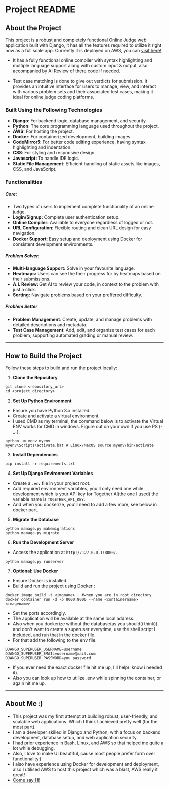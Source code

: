 # Project README

## About the Project

This project is a robust and completely functional Online Judge web application built with Django, it has all the features required to utilize it right now as  a full scale app.
Currently it is deployed on AWS, you can <a href="www.bonsaicode.software">visit here!</a>
- It has a fully functional online compiler with syntax highlighting and multiple language support along with custom input & output, also accompanied by AI Review of there code if needed.
  
 - Test case matching is done to give out verdicts for submission. It provides an intuitive interface for users to manage, view, and interact with various problem sets and their associated test cases, making it ideal for online judge coding platforms.


### Built Using the Following Technologies

- **Django**: For backend logic, database management, and security.
- **Python**: The core programming language used throughout the project.
- **AWS:** For hosting the project.
- **Docker**: For containerized development, building images.
- **CodeMirror5**: For better code editing experience, having syntax highlighting and indentation.
- **CSS**: For styling and responsive design.
- **Javascript:** To handle IDE logic.
- **Static File Management**: Efficient handling of static assets like images, CSS, and JavaScript.

### Functionalities
##### Core:
- Two types of users to implement complete functionality of an online judge.
- **Login/Signup:** Complete user authentication setup.
- **Online Compiler:** Available to everyone regardless of logged or not.
- **URL Configuration**: Flexible routing and clean URL design for easy navigation.
- **Docker Support**: Easy setup and deployment using Docker for consistent development environments.

##### Problem Solver:
- **Multi-language Support:** Solve in your favourite language.
- **Heatmaps:** Users can see the their progress for by heatmaps based on their submissions.
- **A.I. Review:** Get AI to review your code, in context to the problem with just a click.
- **Sorting:** Navigate problems based on your preffered difficulty.
##### Problem Setter
-  **Problem Management**: Create, update, and manage problems with detailed descriptions and metadata.
- **Test Case Management**: Add, edit, and organize test cases for each problem, supporting automated grading or manual review.


---

## How to Build the Project

Follow these steps to build and run the project locally:

1. **Clone the Repository**

```
git clone <repository_url>
cd <project_directory>
```

2. **Set Up Python Environment**

- Ensure you have Python 3.x installed.
- Create and activate a virtual environment.
- I used CMD as my terminal, the command below is to activate the Virtual ENV works for CMD in windows. Figure out on your own if you use PS (-_-).

```
python -m venv myenv
myenv\Scripts\activate.bat # Linux/MacOS source myenv/bin/activate  
```

3. **Install Dependencies**
```
pip install -r requirements.txt
````

4. **Set Up Django Environment Variables**

- Create a `.env` file in your project root.
- Add required environment variables, you'll only need one while development which is your API key for Together AI(the one I used) the variable name is `TOGETHER_API_KEY`.
- And when you dockerize, you'll need to add a few more, see below in docker part.

5. **Migrate the Database**

```
python manage.py makemigrations
python manage.py migrate
````


6. **Run the Development Server**
- Access the application at `http://127.0.0.1:8000/`.
```
python manage.py runserver
````

7. **Optional: Use Docker**

- Ensure Docker is  installed.
- Build and run the project using Docker :

```
docker image build -t <imgname> . #when you are in root directory
docker container run -d -p 8000:8000 --name <containername> <imagename>
```
- Set the ports accordingly.
- The application will be available at the same local address.
- Also when you dockerize without the database(as you should(i think)), and don't want to create a superuser everytime, use the shell script I included, and run that in the docker file.
- For that add the following to the env file.
```
DJANGO_SUPERUSER_USERNAME=username
DJANGO_SUPERUSER_EMAIL=username@mail.com
DJANGO_SUPERUSER_PASSWORD=you password
````
- If you ever need the exact docker file hit me up, I'll help(i know i needed it).
- Also you can look up how to utilize .env while spinning the container, or again hit me up.
---

## About Me :)
- This project was my first attempt at building robust, user-friendly, and scalable web applications. Which I think I achieved pretty well (for the most part).
- I am a developer skilled in Django and Python, with a focus on backend development, database setup, and web application security.
- I had prior experience in Bash, Linux, and AWS so that helped me quite a lot while debugging.
- Also, I love to make UI beautiful, cause most people prefer  form  over functionality:)
- I also have experience using Docker for development and deployment, also I utilised AWS to host this project which was a blast, AWS really it great!
- <a href="https://www.linkedin.com/in/singh-abhay175">Come say Hi!</a>